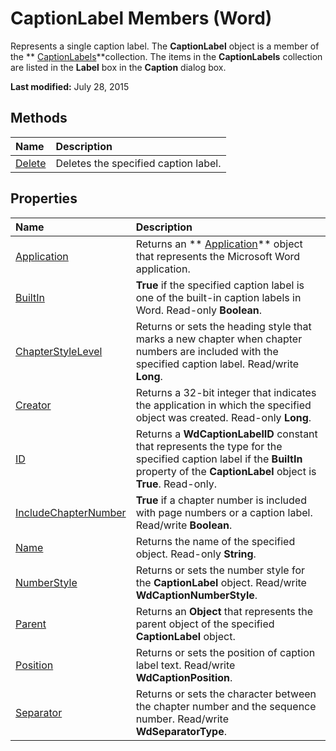 
# CaptionLabel Members (Word)
Represents a single caption label. The  **CaptionLabel** object is a member of the ** [CaptionLabels](7d18c0d6-6d58-9841-4665-ab13e2e2ad9f.md)**collection. The items in the  **CaptionLabels** collection are listed in the **Label** box in the **Caption** dialog box.

 **Last modified:** July 28, 2015


## Methods



|**Name**|**Description**|
|:-----|:-----|
| [Delete](fe77725d-bc17-7d72-410e-8379f9f60d25.md)|Deletes the specified caption label.|

## Properties



|**Name**|**Description**|
|:-----|:-----|
| [Application](ad080686-0e48-4e0b-4b77-dd7c1562410b.md)|Returns an  ** [Application](d1cf6f8f-4e88-bf01-93b4-90a83f79cb44.md)** object that represents the Microsoft Word application.|
| [BuiltIn](1df0a271-2792-0813-f45d-2b076afa0a3a.md)| **True** if the specified caption label is one of the built-in caption labels in Word. Read-only **Boolean**.|
| [ChapterStyleLevel](c0824b64-8709-009a-53cd-353238289e88.md)|Returns or sets the heading style that marks a new chapter when chapter numbers are included with the specified caption label. Read/write  **Long**.|
| [Creator](b4850d7a-0ad4-2e77-7292-d5db4ed08355.md)|Returns a 32-bit integer that indicates the application in which the specified object was created. Read-only  **Long**.|
| [ID](ddbbbc0b-8f83-041b-8a80-c0600e1c5231.md)|Returns a  **WdCaptionLabelID** constant that represents the type for the specified caption label if the **BuiltIn** property of the **CaptionLabel** object is **True**. Read-only.|
| [IncludeChapterNumber](6b9c58e6-bb66-1334-278f-aa447103414e.md)| **True** if a chapter number is included with page numbers or a caption label. Read/write **Boolean**.|
| [Name](eb7a8ddd-c4c9-80a1-92f3-b5bfebd2f3e1.md)|Returns the name of the specified object. Read-only  **String**.|
| [NumberStyle](1e668fdf-606c-04db-db3d-17284bd2d3af.md)|Returns or sets the number style for the  **CaptionLabel** object. Read/write **WdCaptionNumberStyle**.|
| [Parent](c076eb22-130e-2c45-c1f2-53ed6c6c1383.md)|Returns an  **Object** that represents the parent object of the specified **CaptionLabel** object.|
| [Position](d196a8ba-f068-a5db-7eba-3dd3a8c265af.md)|Returns or sets the position of caption label text. Read/write  **WdCaptionPosition**.|
| [Separator](b49e1c5d-737e-2084-ec33-71c3a0fa58bc.md)|Returns or sets the character between the chapter number and the sequence number. Read/write  **WdSeparatorType**.|
